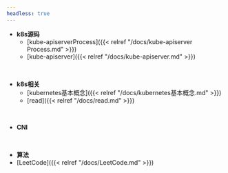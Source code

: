 ```yaml
---
headless: true
---
```


- **k8s源码**
  - [kube-apiserverProcess]({{< relref "/docs/kube-apiserver Process.md" >}})
  - [kube-apiserver]({{< relref "/docs/kube-apiserver.md" >}})
<br />

- **k8s相关**
  - [kubernetes基本概念]({{< relref "/docs/kubernetes基本概念.md" >}})
  <!-- - [client-go]({{< relref "/docs/client-go.md" >}}) -->
  - [read]({{< relref "/docs/read.md" >}})
<br />

- **CNI**
  <!-- - [CNI相关知识]({{< relref "/docs/CNI.md" >}}) -->
<br />

- **算法**
- [LeetCode]({{< relref "/docs/LeetCode.md" >}})
<br />
